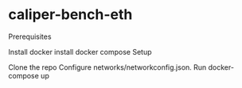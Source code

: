 # caliper-bench-eth
Prerequisites

Install docker
install docker compose
Setup

Clone the repo
Configure networks/networkconfig.json.
Run docker-compose up
